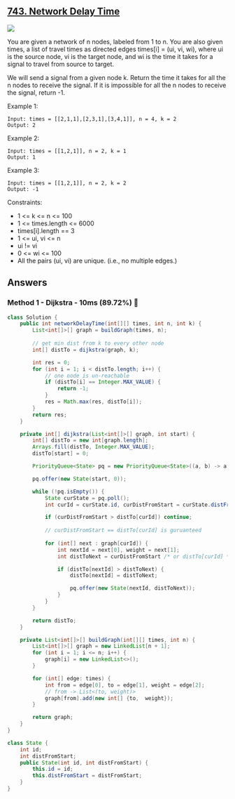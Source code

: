 ## [743. Network Delay Time](https://leetcode.com/problems/network-delay-time/description/)

![](https://github.com/weltond/DataStructure/blob/master/medium.PNG)

You are given a network of n nodes, labeled from 1 to n. You are also given times, a list of travel times as directed edges times[i] = (ui, vi, wi), where ui is the source node, vi is the target node, and wi is the time it takes for a signal to travel from source to target.

We will send a signal from a given node k. Return the time it takes for all the n nodes to receive the signal. If it is impossible for all the n nodes to receive the signal, return -1.

 

Example 1:

```
Input: times = [[2,1,1],[2,3,1],[3,4,1]], n = 4, k = 2
Output: 2
```
Example 2:
```
Input: times = [[1,2,1]], n = 2, k = 1
Output: 1
```
Example 3:
```
Input: times = [[1,2,1]], n = 2, k = 2
Output: -1
``` 

Constraints:

- 1 <= k <= n <= 100
- 1 <= times.length <= 6000
- times[i].length == 3
- 1 <= ui, vi <= n
- ui != vi
- 0 <= wi <= 100
- All the pairs (ui, vi) are unique. (i.e., no multiple edges.)

## Answers
### Method 1 - Dijkstra - 10ms (89.72%) 🐰
```java
class Solution {
    public int networkDelayTime(int[][] times, int n, int k) {
        List<int[]>[] graph = buildGraph(times, n);
        
        // get min dist from k to every other node
        int[] distTo = dijkstra(graph, k);

        int res = 0;
        for (int i = 1; i < distTo.length; i++) {
            // one node is un-reachable
            if (distTo[i] == Integer.MAX_VALUE) {
                return -1;
            }
            res = Math.max(res, distTo[i]);
        }
        return res;
    }

    private int[] dijkstra(List<int[]>[] graph, int start) {
        int[] distTo = new int[graph.length];
        Arrays.fill(distTo, Integer.MAX_VALUE);
        distTo[start] = 0;

        PriorityQueue<State> pq = new PriorityQueue<State>((a, b) -> a.distFromStart - b.distFromStart);

        pq.offer(new State(start, 0));

        while (!pq.isEmpty()) {
            State curState = pq.poll();
            int curId = curState.id, curDistFromStart = curState.distFromStart;

            if (curDistFromStart > distTo[curId]) continue;
            
            // curDistFromStart == distTo[curId] is guruanteed
            
            for (int[] next : graph[curId]) { 
                int nextId = next[0], weight = next[1];
                int distToNext = curDistFromStart /* or distTo[curId] */+ weight;

                if (distTo[nextId] > distToNext) {
                    distTo[nextId] = distToNext;

                    pq.offer(new State(nextId, distToNext));
                }
            }
        }

        return distTo;
    }

    private List<int[]>[] buildGraph(int[][] times, int n) {
        List<int[]>[] graph = new LinkedList[n + 1];
        for (int i = 1; i <= n; i++) {
            graph[i] = new LinkedList<>();
        }

        for (int[] edge: times) {
            int from = edge[0], to = edge[1], weight = edge[2];
            // from -> List<(to, weight)>
            graph[from].add(new int[] {to,  weight});
        }

        return graph;
    }
}

class State {
    int id;
    int distFromStart;
    public State(int id, int distFromStart) {
        this.id = id;
        this.distFromStart = distFromStart;
    }
}
```
